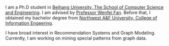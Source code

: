 <!--
---
permalink: /
title: "Academic Pages is a ready-to-fork GitHub Pages template for academic personal websites"
author_profile: true
redirect_from: 
  - /about/
  - /about.html
---
-->

I am a Ph.D student in [Beihang University, The School of Computer Science and Engineering](https://scse.buaa.edu.cn/English/Home.htm). I am advised by [Professor Wenfei Fan](https://homepages.inf.ed.ac.uk/wenfei/). Before that, I obtained my bachelor degree from [Northwest A&F University, College of Information Engeering](https://cie.nwafu.edu.cn/).

I have broad interest in Recommendation Systems and Graph Modeling. Currently, I am working on mining special patterns from graph data.

